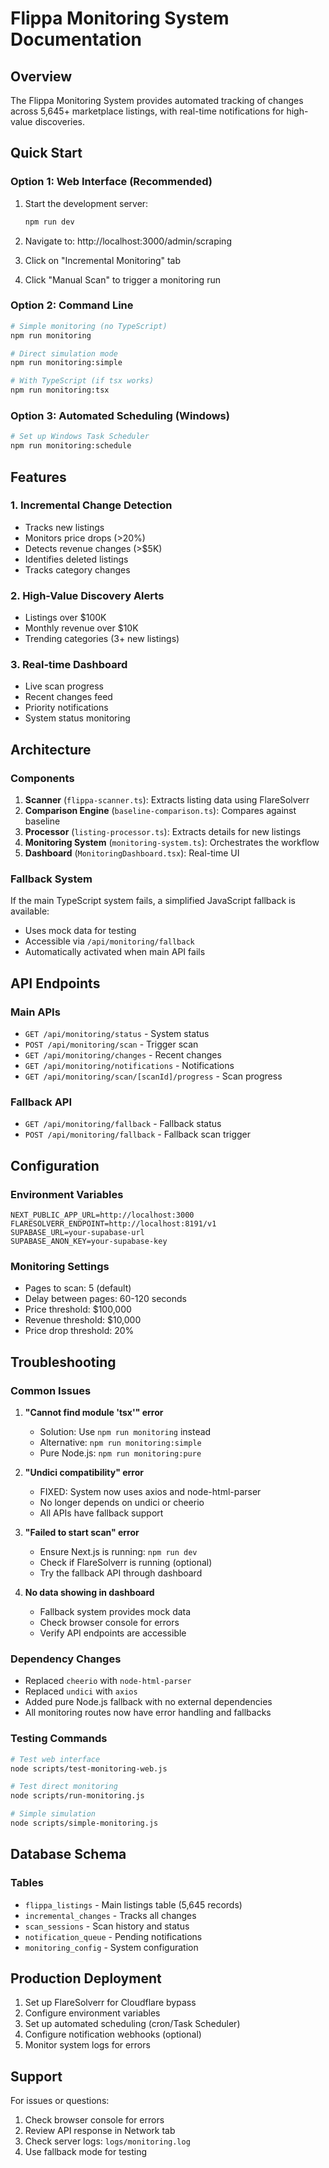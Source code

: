 # Flippa Monitoring System Documentation

## Overview
The Flippa Monitoring System provides automated tracking of changes across 5,645+ marketplace listings, with real-time notifications for high-value discoveries.

## Quick Start

### Option 1: Web Interface (Recommended)
1. Start the development server:
   ```bash
   npm run dev
   ```

2. Navigate to: http://localhost:3000/admin/scraping

3. Click on "Incremental Monitoring" tab

4. Click "Manual Scan" to trigger a monitoring run

### Option 2: Command Line
```bash
# Simple monitoring (no TypeScript)
npm run monitoring

# Direct simulation mode
npm run monitoring:simple

# With TypeScript (if tsx works)
npm run monitoring:tsx
```

### Option 3: Automated Scheduling (Windows)
```bash
# Set up Windows Task Scheduler
npm run monitoring:schedule
```

## Features

### 1. Incremental Change Detection
- Tracks new listings
- Monitors price drops (>20%)
- Detects revenue changes (>$5K)
- Identifies deleted listings
- Tracks category changes

### 2. High-Value Discovery Alerts
- Listings over $100K
- Monthly revenue over $10K
- Trending categories (3+ new listings)

### 3. Real-time Dashboard
- Live scan progress
- Recent changes feed
- Priority notifications
- System status monitoring

## Architecture

### Components
1. **Scanner** (`flippa-scanner.ts`): Extracts listing data using FlareSolverr
2. **Comparison Engine** (`baseline-comparison.ts`): Compares against baseline
3. **Processor** (`listing-processor.ts`): Extracts details for new listings
4. **Monitoring System** (`monitoring-system.ts`): Orchestrates the workflow
5. **Dashboard** (`MonitoringDashboard.tsx`): Real-time UI

### Fallback System
If the main TypeScript system fails, a simplified JavaScript fallback is available:
- Uses mock data for testing
- Accessible via `/api/monitoring/fallback`
- Automatically activated when main API fails

## API Endpoints

### Main APIs
- `GET /api/monitoring/status` - System status
- `POST /api/monitoring/scan` - Trigger scan
- `GET /api/monitoring/changes` - Recent changes
- `GET /api/monitoring/notifications` - Notifications
- `GET /api/monitoring/scan/[scanId]/progress` - Scan progress

### Fallback API
- `GET /api/monitoring/fallback` - Fallback status
- `POST /api/monitoring/fallback` - Fallback scan trigger

## Configuration

### Environment Variables
```env
NEXT_PUBLIC_APP_URL=http://localhost:3000
FLARESOLVERR_ENDPOINT=http://localhost:8191/v1
SUPABASE_URL=your-supabase-url
SUPABASE_ANON_KEY=your-supabase-key
```

### Monitoring Settings
- Pages to scan: 5 (default)
- Delay between pages: 60-120 seconds
- Price threshold: $100,000
- Revenue threshold: $10,000
- Price drop threshold: 20%

## Troubleshooting

### Common Issues

1. **"Cannot find module 'tsx'" error**
   - Solution: Use `npm run monitoring` instead
   - Alternative: `npm run monitoring:simple`
   - Pure Node.js: `npm run monitoring:pure`

2. **"Undici compatibility" error**
   - FIXED: System now uses axios and node-html-parser
   - No longer depends on undici or cheerio
   - All APIs have fallback support

3. **"Failed to start scan" error**
   - Ensure Next.js is running: `npm run dev`
   - Check if FlareSolverr is running (optional)
   - Try the fallback API through dashboard

4. **No data showing in dashboard**
   - Fallback system provides mock data
   - Check browser console for errors
   - Verify API endpoints are accessible

### Dependency Changes
- Replaced `cheerio` with `node-html-parser`
- Replaced `undici` with `axios`
- Added pure Node.js fallback with no external dependencies
- All monitoring routes now have error handling and fallbacks

### Testing Commands
```bash
# Test web interface
node scripts/test-monitoring-web.js

# Test direct monitoring
node scripts/run-monitoring.js

# Simple simulation
node scripts/simple-monitoring.js
```

## Database Schema

### Tables
- `flippa_listings` - Main listings table (5,645 records)
- `incremental_changes` - Tracks all changes
- `scan_sessions` - Scan history and status
- `notification_queue` - Pending notifications
- `monitoring_config` - System configuration

## Production Deployment

1. Set up FlareSolverr for Cloudflare bypass
2. Configure environment variables
3. Set up automated scheduling (cron/Task Scheduler)
4. Configure notification webhooks (optional)
5. Monitor system logs for errors

## Support

For issues or questions:
1. Check browser console for errors
2. Review API response in Network tab
3. Check server logs: `logs/monitoring.log`
4. Use fallback mode for testing
